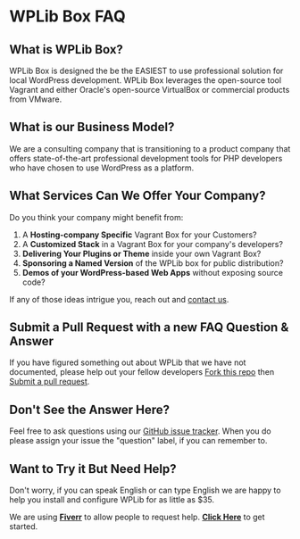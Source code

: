 # WPLib Box FAQ

## What is WPLib Box?
WPLib Box is designed the be the EASIEST to use professional solution for local WordPress 
development. WPLib Box leverages the open-source tool Vagrant and either Oracle's open-source 
VirtualBox or commercial products from VMware. 

## What is our Business Model?
We are a consulting company that is transitioning to a product company that offers state-of-the-art 
professional development tools for PHP developers who have chosen to use WordPress as a platform. 

## What Services Can We Offer Your Company?
Do you think your company might benefit from:

1. A **Hosting-company Specific** Vagrant Box for your Customers?
2. A **Customized Stack** in a Vagrant Box for your company's developers? 
4. **Delivering Your Plugins or Theme** inside your own Vagrant Box?
3. **Sponsoring a Named Version** of the WPLib box for public distribution?
5. **Demos of your WordPress-based Web Apps** without exposing source code? 

If any of those ideas intrigue you, reach out and [contact us](mailto:team@wplib.com).  

## Submit a Pull Request with a new FAQ Question & Answer
If you have figured something out about WPLib that we have not documented, please help out your 
fellow developers [Fork this repo](https://github.com/wplib/wplib-box/compare#fork-destination-box) then 
[Submit a pull request](https://github.com/wplib/wplib-box/compare).

## Don't See the Answer Here?
Feel free to ask questions using our [GitHub issue tracker](https://github.com/wplib/wplib-box/issues/new). 
When you do please assign your issue the "question" label, if you can remember to. 

## Want to Try it But Need Help?
Don't worry, if you can speak English or can type English we are happy to help you install and configure WPLib for as little as $35.

We are using [**Fiverr**][1] to allow people to request help. [**Click Here**][1] to get started.
 
 [1]: https://www.fiverr.com/mikeschinkel/walk-you-thru-installing-a-local-stack-for-wordpress-development-on-your-machine
